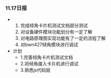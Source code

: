 ### 11.17日报

* 1. 完成倾角卡片机测试文档部分测试
  2. 对设备硬件模块功能划分有一定了解
  3. 对电路原理图实现功能有了一定的流程了解
  4. 对bwn427倾角模块进行调试
* 计划
  * 1.完善倾角卡片机测试文档
  * 2.将倾角接入卡片机进行调试
  * 3.熟悉js代码层

